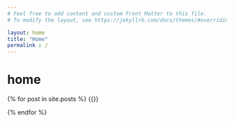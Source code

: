 ```yaml
---
# Feel free to add content and custom Front Matter to this file.
# To modify the layout, see https://jekyllrb.com/docs/themes/#overriding-theme-defaults

layout: home
title: "Home"
permalink : /
---
```

# home


{% for post in site.posts %}
{{}}

{% endfor %}